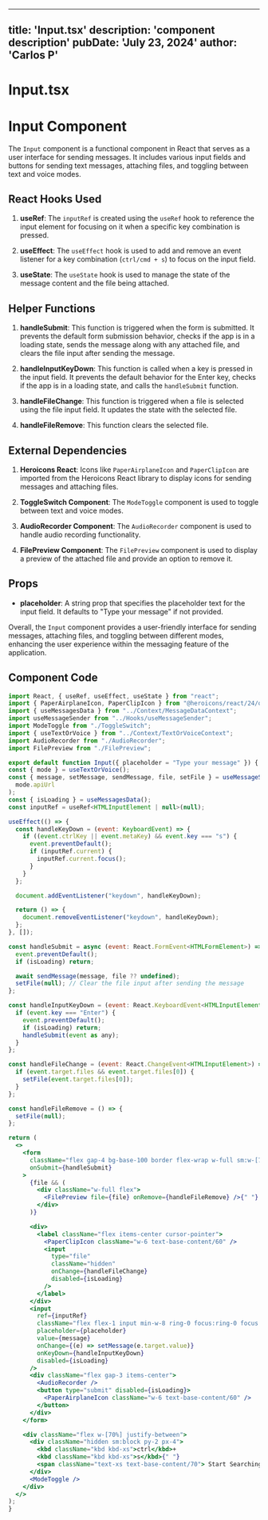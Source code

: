 ---
  title: 'Input.tsx'
  description: 'component description'
  pubDate: 'July 23, 2024'
  author: 'Carlos P'
  ---
  
  
  
  # Input.tsx
  # Input Component

The `Input` component is a functional component in React that serves as a user interface for sending messages. It includes various input fields and buttons for sending text messages, attaching files, and toggling between text and voice modes.

## React Hooks Used
1. **useRef**: The `inputRef` is created using the `useRef` hook to reference the input element for focusing on it when a specific key combination is pressed.
   
2. **useEffect**: The `useEffect` hook is used to add and remove an event listener for a key combination (`ctrl/cmd + s`) to focus on the input field.

3. **useState**: The `useState` hook is used to manage the state of the message content and the file being attached.

## Helper Functions
1. **handleSubmit**: This function is triggered when the form is submitted. It prevents the default form submission behavior, checks if the app is in a loading state, sends the message along with any attached file, and clears the file input after sending the message.

2. **handleInputKeyDown**: This function is called when a key is pressed in the input field. It prevents the default behavior for the Enter key, checks if the app is in a loading state, and calls the `handleSubmit` function.

3. **handleFileChange**: This function is triggered when a file is selected using the file input field. It updates the state with the selected file.

4. **handleFileRemove**: This function clears the selected file.

## External Dependencies
1. **Heroicons React**: Icons like `PaperAirplaneIcon` and `PaperClipIcon` are imported from the Heroicons React library to display icons for sending messages and attaching files.

2. **ToggleSwitch Component**: The `ModeToggle` component is used to toggle between text and voice modes.

3. **AudioRecorder Component**: The `AudioRecorder` component is used to handle audio recording functionality.

4. **FilePreview Component**: The `FilePreview` component is used to display a preview of the attached file and provide an option to remove it.

## Props
- **placeholder**: A string prop that specifies the placeholder text for the input field. It defaults to "Type your message" if not provided.

Overall, the `Input` component provides a user-friendly interface for sending messages, attaching files, and toggling between different modes, enhancing the user experience within the messaging feature of the application.
  
  ## Component Code
  ```jsx
  import React, { useRef, useEffect, useState } from "react";
import { PaperAirplaneIcon, PaperClipIcon } from "@heroicons/react/24/outline";
import { useMessagesData } from "../Context/MessageDataContext";
import useMessageSender from "../Hooks/useMessageSender";
import ModeToggle from "./ToggleSwitch";
import { useTextOrVoice } from "../Context/TextOrVoiceContext";
import AudioRecorder from "./AudioRecorder";
import FilePreview from "./FilePreview";

export default function Input({ placeholder = "Type your message" }) {
  const { mode } = useTextOrVoice();
  const { message, setMessage, sendMessage, file, setFile } = useMessageSender(
    mode.apiUrl
  );
  const { isLoading } = useMessagesData();
  const inputRef = useRef<HTMLInputElement | null>(null);

  useEffect(() => {
    const handleKeyDown = (event: KeyboardEvent) => {
      if ((event.ctrlKey || event.metaKey) && event.key === "s") {
        event.preventDefault();
        if (inputRef.current) {
          inputRef.current.focus();
        }
      }
    };

    document.addEventListener("keydown", handleKeyDown);

    return () => {
      document.removeEventListener("keydown", handleKeyDown);
    };
  }, []);

  const handleSubmit = async (event: React.FormEvent<HTMLFormElement>) => {
    event.preventDefault();
    if (isLoading) return;

    await sendMessage(message, file ?? undefined);
    setFile(null); // Clear the file input after sending the message
  };

  const handleInputKeyDown = (event: React.KeyboardEvent<HTMLInputElement>) => {
    if (event.key === "Enter") {
      event.preventDefault();
      if (isLoading) return;
      handleSubmit(event as any);
    }
  };

  const handleFileChange = (event: React.ChangeEvent<HTMLInputElement>) => {
    if (event.target.files && event.target.files[0]) {
      setFile(event.target.files[0]);
    }
  };

  const handleFileRemove = () => {
    setFile(null);
  };

  return (
    <>
      <form
        className="flex gap-4 bg-base-100 border flex-wrap w-full sm:w-[70%] py-2 px-2 rounded-2xl items-center border border-primary/10 shadow-xl"
        onSubmit={handleSubmit}
      >
        {file && (
          <div className="w-full flex">
            <FilePreview file={file} onRemove={handleFileRemove} />{" "}
          </div>
        )}

        <div>
          <label className="flex items-center cursor-pointer">
            <PaperClipIcon className="w-6 text-base-content/60" />
            <input
              type="file"
              className="hidden"
              onChange={handleFileChange}
              disabled={isLoading}
            />
          </label>
        </div>
        <input
          ref={inputRef}
          className="flex flex-1 input min-w-8 ring-0 focus:ring-0 focus:outline-none"
          placeholder={placeholder}
          value={message}
          onChange={(e) => setMessage(e.target.value)}
          onKeyDown={handleInputKeyDown}
          disabled={isLoading}
        />
        <div className="flex gap-3 items-center">
          <AudioRecorder />
          <button type="submit" disabled={isLoading}>
            <PaperAirplaneIcon className="w-6 text-base-content/60" />
          </button>
        </div>
      </form>

      <div className="flex w-[70%] justify-between">
        <div className="hidden sm:block py-2 px-4">
          <kbd className="kbd kbd-xs">ctrl</kbd>+
          <kbd className="kbd kbd-xs">s</kbd>{" "}
          <span className="text-xs text-base-content/70"> Start Searching</span>
        </div>
        <ModeToggle />
      </div>
    </>
  );
}
  ```
  